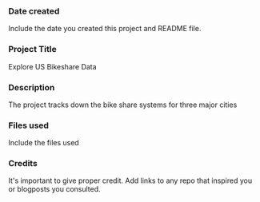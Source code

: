 ### Date created
Include the date you created this project and README file.

### Project Title
Explore US Bikeshare Data

### Description
The project tracks down the bike share systems for three major cities

### Files used
Include the files used

### Credits
It's important to give proper credit. Add links to any repo that inspired you or blogposts you consulted.
